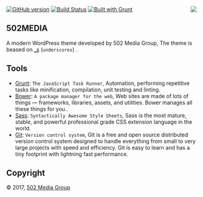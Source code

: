 [![GitHub version](https://badge.fury.io/gh/rousnay%2Flighthouse.svg)](https://badge.fury.io/gh/rousnay%2Ftheme_502media)
[![Build Status](https://scrutinizer-ci.com/g/rousnay/lighthouse/badges/build.png?b=master)](https://scrutinizer-ci.com/g/rousnay/lighthouse/build-status/master)
[![Built with Grunt](https://cdn.gruntjs.com/builtwith.png)](http://gruntjs.com/)
<img align="right" src="http://rousnay.com/files/logos/logo-theme_502media.jpg">


502MEDIA
-----------------------------

A modern WordPress theme developed by 502 Media Group, The theme is beased on [_s](http://underscores.me/) (`underscores`) .

Tools
---------

* [Grunt](http://gruntjs.com/): `The JavaScript Task Runner`, Automation, performing repetitive tasks like minification, compilation, unit testing and linting.
* [Bower](http://bower.io/): `A package manager for the web`, Web sites are made of lots of things — frameworks, libraries, assets, and utilities. Bower manages all these things for you..
* [Sass](http://sass-lang.com/): `Syntactically Awesome Style Sheets`, Sass is the most mature, stable, and powerful professional grade CSS extension language in the world.
* [Git](https://git-scm.com/): `Version control system`, Git is a free and open source distributed version control system designed to handle everything from small to very large projects with speed and efficiency. Git is easy to learn and has a tiny footprint with lightning fast performance.

Copyright
---------
© 2017, [502 Media Group](http://www.theme_502mediagroup.com/)